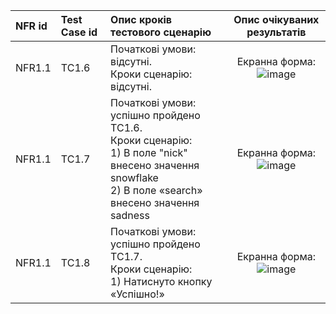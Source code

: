 |NFR id|Test Case id|Опис кроків тестового сценарію|Опис очікуваних результатів|
|:-|:-|:-|:-:|
|NFR1.1 |TC1.6 |Початкові умови: відсутні. <br> Кроки сценарію: відсутні. |Екранна форма: <br> ![image](https://user-images.githubusercontent.com/79810095/198398910-a71235b3-ac77-4a6b-8a71-88deb3143b78.png) |
|NFR1.1 |TC1.7 |Початкові умови: успішно пройдено TC1.6. <br> Кроки сценарію: <br> 1) В поле "nick" внесено значення snowflake <br>2) В поле «search» внесено значення sadness<br>  |Екранна форма: <br> ![image](https://user-images.githubusercontent.com/79810095/198396947-a35b6586-1994-4f91-9db4-a86ebe87411e.png)|
|NFR1.1 |TC1.8 |Початкові умови: успішно пройдено TC1.7. <br> Кроки сценарію: <br> 1) Натиснуто кнопку «Успішно!» |Екранна форма: <br> ![image](https://user-images.githubusercontent.com/79810095/198398133-a55a7d37-31d8-418d-b0e2-f7da95e0f71f.png)|
